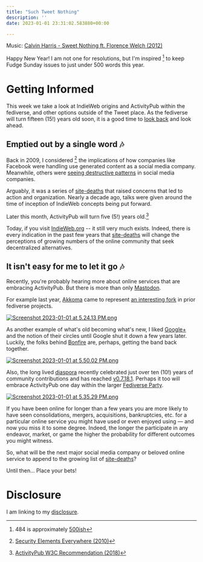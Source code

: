 ```yaml
---
title: "Such Tweet Nothing"
description: ''
date: 2023-01-01 23:31:02.583880+00:00

---
```


Music: [Calvin Harris - Sweet Nothing ft. Florence Welch (2012)](https://www.youtube.com/watch?v=17ozSeGw-fY)

Happy New Year! I am not one for resolutions, but I'm inspired [^0] to keep Fudge Sunday issues to just under 500 words this year.

# Getting Informed

This week we take a look at IndieWeb origins and ActivityPub within the fediverse, and other options outside of the Tweet place. As the fediverse will turn fifteen (15!) years old soon, it is a good time to [look back](https://web.archive.org/web/20130615111045/http://identi.ca/notice/1) and look ahead.

## Emptied out by a single word 🎶

Back in 2009, I considered [^1] the implications of how companies like Facebook were handling use generated content as a social media company. Meanwhile, others were [seeing destructive patterns](https://indieweb.org/history) in social media companies. 

Arguably, it was a series of [site-deaths](https://indieweb.org/site-deaths) that raised concerns that led to action and organization. Nearly a decade ago, talks were given around the time of inception of IndieWeb concepts being put forward.



Later this month, ActivityPub will turn five (5!) years old.[^2] 

Today, if you visit [IndieWeb.org](https://indieweb.org) -- it still very much exists. Indeed, there is every indication in the past few years that [site-deaths](https://indieweb.org/site-deaths) will change the perceptions of growing numbers of the online community that seek decentralized alternatives.

## It isn't easy for me to let it go 🎶

Recently, you're probably hearing more about online services that are embracing ActivityPub. But there is more than only [Mastodon](https://github.com/mastodon/mastodon). 

For example last year, [Akkoma](https://akkoma.social) came to represent [an interesting fork](https://coffee-and-dreams.uk/development/2022/06/24/akkoma.html) in prior fediverse projects.

[![Screenshot 2023-01-01 at 5.24.13 PM.png](https://buttondown-attachments.s3.us-west-2.amazonaws.com/images/d6a7d55c-0bdd-4589-9845-37e2f33316e7.png)](https://akkoma.social)

As another example of what's old becoming what's new, I liked [Google+](https://en.wikipedia.org/wiki/Google%2B) and the notion of their circles until Google shut it down a few years later. Luckily, the folks behind [Bonfire](https://bonfirenetworks.org/posts/introducing\_boundaries/) are, perhaps, getting the band back together.

[![Screenshot 2023-01-01 at 5.50.02 PM.png](https://buttondown-attachments.s3.us-west-2.amazonaws.com/images/f27b38c3-e007-4c7b-a30f-7ad38cb24865.png)](https://github.com/orgs/bonfire-networks/projects/2/views/1)

Also, the long lived [diaspora](https://blog.diasporafoundation.org/74-diaspora-s-10-years-in-community-hands) recently celebrated just over ten (10!) years of community contributions and has reached [v0.7.18.1](https://github.com/diaspora/diaspora/releases/tag/v0.7.18.1). Perhaps it too will embrace ActivityPub one day within the larger [Fediverse Party](https://fediverse.party).

[![Screenshot 2023-01-01 at 5.35.29 PM.png](https://buttondown-attachments.s3.us-west-2.amazonaws.com/images/79de6fce-c1f8-40af-a641-ced245f79e73.png)](https://github.com/diaspora/diaspora/releases/tag/v0.7.18.1)

If you have been online for longer than a few years you are more likely to have seen consolidations, mergers, acquisitions, bankruptcies, etc. for a particular online service you might have used or even enjoyed using — and now you miss it to some degree. Indeed, the longer the participate in any endeavor, market, or game the higher the probability for different outcomes you might witness.

So, what will be the next major social media company or beloved online service to append to the growing list of [site-deaths](https://indieweb.org/site-deaths)?

Until then... Place your bets!

# Disclosure

I am linking to my [disclosure](https://jaycuthrell.com/disclosure/).

[^0]: 484 is approximately [500ish](https://500ish.com)

[^1]: [Security Elements Everywhere (2010)](https://fudge.org/archive/security-elements-everywhere)

[^2]: [ActivityPub W3C Recommendation (2018)](https://www.w3.org/TR/activitypub/)